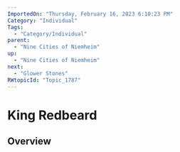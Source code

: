 ```yaml
---
ImportedOn: "Thursday, February 16, 2023 6:10:23 PM"
Category: "Individual"
Tags:
  - "Category/Individual"
parent:
  - "Nine Cities of Niemheim"
up:
  - "Nine Cities of Niemheim"
next:
  - "Glower Stones"
RWtopicId: "Topic_1787"
---
```

# King Redbeard
## Overview
